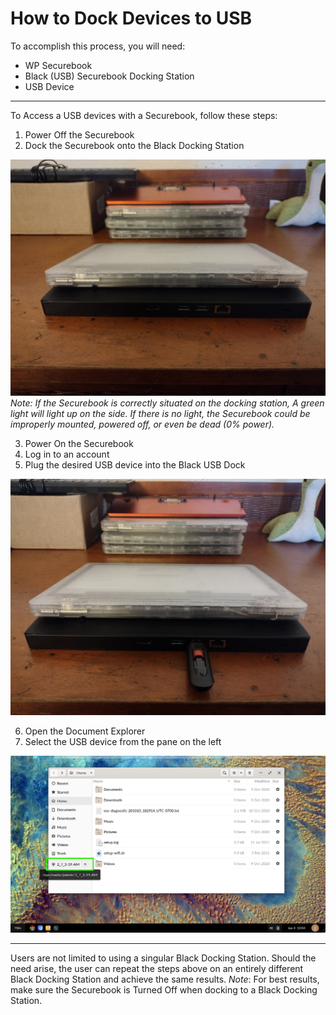 # How to Dock Devices to USB

To accomplish this process, you will need:
 - WP Securebook
 - Black (USB) Securebook Docking Station
 - USB Device

---

To Access a USB devices with a Securebook, follow these steps:
1. Power Off the Securebook
2. Dock the Securebook onto the Black Docking Station

![01_BlackDockingStation.jpg](../_resources/01_BlackDockingStation.jpg)
*Note: If the Securebook is correctly situated on the docking station, A green light will light up on the side. If there is no light, the Securebook could be improperly mounted, powered off, or even be dead (0% power).*

3. Power On the Securebook
4. Log in to an account
5. Plug the desired USB device into the Black USB Dock

![02_USBinDockingStation.jpg](../_resources/02_USBinDockingStation.jpg)

6. Open the Document Explorer
7. Select the USB device from the pane on the left

![03_USBinDocumentExplorer.png](../_resources/03_USBinDocumentExplorer.png)

---

Users are not limited to using a singular Black Docking Station. Should the need arise, the user can repeat the steps above on an entirely different Black Docking Station and achieve the same results.
*Note*: For best results, make sure the Securebook is Turned Off when docking to a Black Docking Station.